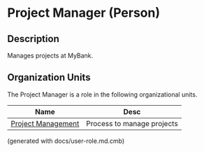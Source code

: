 # Project Manager (Person)

## Description
Manages projects at MyBank.

## Organization Units
The Project Manager is a role in the following organizational units.

| Name | Desc |
|---|---|
| [Project Management](../../mybank/project-management/project-management.md) | Process to manage projects |


(generated with docs/user-role.md.cmb)
